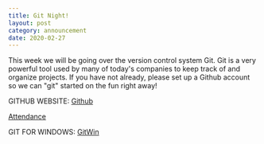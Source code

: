 ```yaml
---
title: Git Night!
layout: post
category: announcement
date: 2020-02-27
---
```


This week we will be going over the version control system Git. Git is a very powerful tool used by many of today's companies 
to keep track of and organize projects. If you have not already, please set up a Github account so we can "git" started on the fun
right away!

GITHUB WEBSITE:
[Github](https://github.com)


[Attendance](https://forms.gle/bX8pZADhVoj6qpJq6)

GIT FOR WINDOWS: 
[GitWin](https://git-scm.com/download/win)

